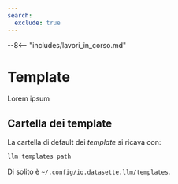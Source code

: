 ```yaml
---
search:
  exclude: true
---
```


--8<-- "includes/lavori_in_corso.md"

# Template

Lorem ipsum

## Cartella dei template

La cartella di default dei _template_ si ricava con:

```bash
llm templates path
```

Di solito è `~/.config/io.datasette.llm/templates`.

